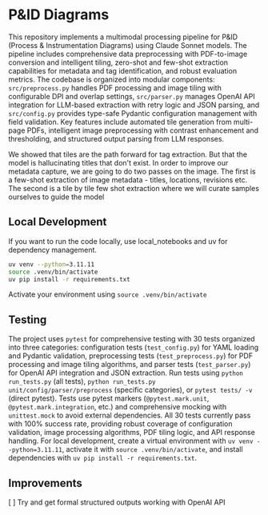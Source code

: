 # P&ID Diagrams

This repository implements a multimodal processing pipeline for P&ID (Process & Instrumentation Diagrams) using Claude Sonnet models. The pipeline includes comprehensive data preprocessing with PDF-to-image conversion and intelligent tiling, zero-shot and few-shot extraction capabilities for metadata and tag identification, and robust evaluation metrics. The codebase is organized into modular components: `src/preprocess.py` handles PDF processing and image tiling with configurable DPI and overlap settings, `src/parser.py` manages OpenAI API integration for LLM-based extraction with retry logic and JSON parsing, and `src/config.py` provides type-safe Pydantic configuration management with field validation. Key features include automated tile generation from multi-page PDFs, intelligent image preprocessing with contrast enhancement and thresholding, and structured output parsing from LLM responses.

We showed that tiles are the path forward for tag extraction. But that the model is hallucinating titles that don't exist. In order to improve our metadata capture, we are going to do two passes on the image. The first is a few-shot extraction of image metadata - titles, locations, revisions etc. The second is a tile by tile few shot extraction where we will curate samples ourselves to guide the model

## Local Development

If you want to run the code locally, use local_notebooks and uv for dependency management.

```bash
uv venv --python=3.11.11
source .venv/bin/activate
uv pip install -r requirements.txt
```

Activate your environment using `source .venv/bin/activate`

## Testing

The project uses `pytest` for comprehensive testing with 30 tests organized into three categories: configuration tests (`test_config.py`) for YAML loading and Pydantic validation, preprocessing tests (`test_preprocess.py`) for PDF processing and image tiling algorithms, and parser tests (`test_parser.py`) for OpenAI API integration and JSON extraction. Run tests using `python run_tests.py` (all tests), `python run_tests.py unit/config/parser/preprocess` (specific categories), or `pytest tests/ -v` (direct pytest). Tests use pytest markers (`@pytest.mark.unit`, `@pytest.mark.integration`, etc.) and comprehensive mocking with `unittest.mock` to avoid external dependencies. All 30 tests currently pass with 100% success rate, providing robust coverage of configuration validation, image processing algorithms, PDF tiling logic, and API response handling. For local development, create a virtual environment with `uv venv --python=3.11.11`, activate it with `source .venv/bin/activate`, and install dependencies with `uv pip install -r requirements.txt`.

## Improvements
[ ] Try and get formal structured outputs working with OpenAI API 



